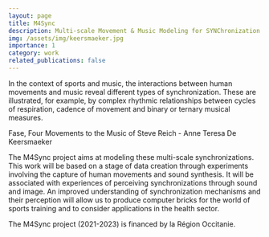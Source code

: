 ```yaml
---
layout: page
title: M4Sync
description: Multi-scale Movement & Music Modeling for SYNChronization
img: /assets/img/keersmaeker.jpg
importance: 1
category: work
related_publications: false
---
```



In the context of sports and music, the interactions between human movements and music reveal different types of synchronization. These are illustrated, for example, by complex rhythmic relationships between cycles of respiration, cadence of movement and binary or ternary musical measures.

<div class="row">
    <div class="col-sm mt-3 mt-md-0">
        <img class="img-fluid rounded z-depth-1" src="{{ '/assets/img/keersmaeker.jpg' | relative_url }}" alt="" title="keersmaeker"/>
    </div>
</div>
<div class="caption">
Fase, Four Movements to the Music of Steve Reich - Anne Teresa De Keersmaeker
</div>


The M4Sync project aims at modeling these multi-scale synchronizations. This work will be based on a stage of data creation through experiments involving the capture of human movements and sound synthesis. It will be associated with experiences of perceiving synchronizations through sound and image. An improved understanding of synchronization mechanisms and their perception will allow us to produce computer bricks for the world of sports training and to consider applications in the health sector.

The M4Sync project (2021-2023) is financed by la Région Occitanie.

